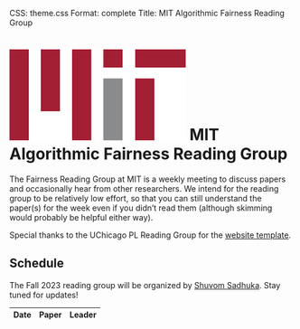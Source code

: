 CSS: theme.css
Format: complete
Title: MIT Algorithmic Fairness Reading Group

# ![](mit.png "MIT Logo") MIT Algorithmic Fairness Reading Group

The Fairness Reading Group at MIT is a weekly meeting to discuss papers and occasionally hear from other researchers. We intend for the reading group to be relatively low effort, so that you can still understand the paper(s) for the week even if you didn’t read them (although skimming would probably be helpful either way).

<!-- To receive announcements, sign up for the [`pl-readinggroup` mailing list](https://mailman.cs.uchicago.edu/mailman/listinfo/pl-readinggroup). -->

Special thanks to the UChicago PL Reading Group for the [website template](https://uchicago-cs.github.io/plrg/).

<!-- To suggest a paper, [open an issue](https://github.com/uchicago-cs/plrg/issues?q=is%3Aissue) on the Github page. We'll close the issue when we schedule the paper. -->

## Schedule

The Fall 2023 reading group will be organized by [Shuvom Sadhuka](https://shuvom-s.github.io/). Stay tuned for updates!

| Date | Paper | Leader |
| ---- | ----- | ------ |

<!-- 
## Past Terms

### Winter 2023

| Date        | Paper                                                                                                                                                                                                                        | Leader |
| ----        | -----                                                                                                                                                                                                                        | ------ |
| January 20  | [Comonads are Objects](https://www.haskellforall.com/2013/02/you-could-have-invented-comonads.html)                                                                                                                          | Nathan |
| January 27  | [Strong Normalization from Weak Normalization in Typed Lambda-Calculi](https://www.sciencedirect.com/science/article/pii/S089054019692622X)                                                                                  | Nathan |
| February 3  | [DimSum: A Decentralized Approach to Multi-language Semantics and Verification](https://dl.acm.org/doi/10.1145/3571220)                                                                                                      | Bhakti |
| February 10 | [Introduction to Free Monads](https://www.youtube.com/watch?v=dYz9V8cQSoY)                                                                                                                                                   | Matt   |
| February 17 | [Polymorphism, subtyping, and type inference in MLsub](https://dl.acm.org/doi/10.1145/3009837.3009882)                                                                                                                       | John   |
| February 24 | [The simple essence of algebraic subtyping: principal type inference with subtyping made easy](https://dl.acm.org/doi/10.1145/3409006)                                                                                       | John   |
| March 3     | [Reflection without Remorse](https://okmij.org/ftp/Haskell/zseq.pdf) & [Asymptotic Improvement of Computations over Free Monads](https://janis-voigtlaender.eu/papers/AsymptoticImprovementOfComputationsOverFreeMonads.pdf) | Skye   |

### Fall 2022

| Date        | Paper                                                                                                                                                        | Leader |
| ----        | -----                                                                                                                                                        | ------ |
| October 18  | [Staged Compilation with Two-Level Type Theory (POPL '22)](https://doi.org/10.1145/3547641) & [staged-fusion](https://github.com/AndrasKovacs/staged-fusion) | Skye   |
| October 25  | (Staged Compilation continued)                                                                                                                               | Skye   |
| November 1  | [Type-Preserving CPS Translation of Sigma and Pi Types is Not Not Possible (POPL '18)](https://www.ccs.neu.edu/home/amal/papers/cpscc.pdf)                   | Nathan |
| November 8  | [Incorrectness Logic (POPL '20)](http://www0.cs.ucl.ac.uk/staff/p.ohearn/papers/IncorrectnessLogic.pdf)                                                      | Bhakti |
| November 15 | Free Monads and Algebraic Effects                                                                                                                            | Skye   |
| November 22 | Algebraic Effects and [Koka](https://koka-lang.github.io/koka/doc/index.html)                                                                                | Byron  |
| November 28 | [Genetic Programming with Polymorphic Types and Higher-Order Functions](https://www.site.uottawa.ca/~afelty/dist/gecco08.pdf)                                | Andy   |


### Spring 2020

For the Spring 2020 term, PLRG meets on Wednesdays, 3:00pm at [https://uchicago.zoom.us/j/564109413](https://uchicago.zoom.us/j/564109413).

| Date     | Paper                                                                                                                                                                                                                                                                                                                                                                                                                                                                                   | Leader |
| -------- | ------------------------------------------------------------                                                                                                                                                                                                                                                                                                                                                                                                                            | ------ |
| April 1  | [GEC: A Toolkit for Generic Rapid Prototyping of Type Safe Interactive Applications (LNCS '04)](https://repository.ubn.ru.nl/bitstream/handle/2066/60461/60461_pub.pdf?sequence=1) & [EditorArrow: An Arrow-Based Model for Editor-Based Programming (JFP '12)](https://www.researchgate.net/profile/Peter_Achten/publication/228757346_An_Arrow_based_semantics_for_interactive_applications/links/0912f508fe3d9b72fc000000/An-Arrow-based-semantics-for-interactive-applications.pdf) | Brian  |
| April 8  | [Extensible Datasort Refinements (ESOP '17)](https://arxiv.org/pdf/1701.02842) (See also [blog post on terminology](http://www.weaselhat.com/2015/03/16/a-refinement-type-by-any-other-name/))                                                                                                                                                                                                                                                                                          | Brian  |
| April 15 | [Can functional programming be liberated from the von Neumann paradigm? (2010 Blog Post)](http://conal.net/blog/posts/can-functional-programming-be-liberated-from-the-von-neumann-paradigm)                                                                                                                                                                                                                                                                                            | Nick   |
| April 29 | [Symbolic Execution for Software Testing: Three Decades Later (CACM '13)](https://dl.acm.org/doi/pdf/10.1145/2408776.2408795) [(alt version w/printable formatting)](https://people.eecs.berkeley.edu/~ksen/papers/cacm13.pdf) & [KLEE: Unassisted and Automatic Generation of High-Coverage Tests for Complex Systems Programs (OSDI '08)](https://llvm.org/pubs/2008-12-OSDI-KLEE.pdf)                                                                                                | Brian  |
| May 6    | [A Verified LL(1) Parser Generator (ITP '19)](https://drops.dagstuhl.de/opus/volltexte/2019/11079/pdf/LIPIcs-ITP-2019-24.pdf)                                                                                                                                                                                                                                                                                                                                                           | Kartik |
| May 13   | [Retrofitting Parallelism onto OCaml (In submission for ICFP'20)](https://arxiv.org/abs/2004.11663)                                                                                                                                                                                                                                                                                                                                                                                     | Kavon  |
| May 20   | [The Art of the Obvious (CHI '92)](https://dl.acm.org/doi/pdf/10.1145/142750.142800) & [Self-Disclosing Design Tools: A Gentle Introduction to End-User Programming (DIS '95)](https://dl.acm.org/doi/pdf/10.1145/225434.225455) & [A Principled Evaluation for a Principled Idea Garden (VL/HCC '15)](https://ieeexplore-ieee-org.proxy.uchicago.edu/stamp/stamp.jsp?tp=&arnumber=7357222)                                                                                             | Brian  |
| May 27   | [egg: Easy, Efficient, and Extensible E-graphs (2020 Preprint)](https://arxiv.org/pdf/2004.03082.pdf)                                                                                                                                                                                                                                                                                                                                                                                   | Teo    |



### Fall 2019/Winter 2020

Reading group did not meet for the Fall 2019 term and Winter 2020 terms because everybody was distracted.

### Spring 2019

For the Spring 2019 term, PLRG met on Tuesdays, 3:00pm in Crerar 236.

| Date      | Paper                                                                                                                                                                                                                                                                                                                                          | Leader |
|-----------|------------------------------------------------------------------------------------------------------------------------------------------------------------------------------------------------------------------------------------------------------------------------------------------------------------------------------------------------|--------|
| 2019-4-16 | [A Survey of Adaptive Optimization in Virtual Machines (IEEE '05)](https://ieeexplore.ieee.org/iel5/5/30187/01386662.pdf) & [Overcoming the Challenges to Feedback-Directed Optimization (Keynote DYNAMO '00)](https://dl.acm.org/citation.cfm?doid=351397.351408)                                                                             | Kavon  |
| 2019-4-23 | [Rating Compiler Optimizations for Automatic Performance Tuning (SC'04)](https://dl.acm.org/citation.cfm?id=1049958) & [Online performance auditing: using hot optimizations without getting burned (PLDI'06)](https://dl.acm.org/citation.cfm?id=1134010)                                                                                     | Kavon  |
| 2019-4-30 | [The Operating System: Should There Be One? (PLOS '13)](https://www.cs.kent.ac.uk/people/staff/srk21/research/papers/kell13operating.pdf)                                                                                                                                                                                                      | Brian  |
| 2019-5-7  | [Phase Shift Detection: A Problem Classification (Tech Report)](https://www.researchgate.net/profile/Peter_Sweeney/publication/2909766_Phase_Shift_Detection_A_Problem_Classification/links/004635191030a70ba9000000.pdf) & [Automatically characterizing large scale program behavior (ASPLOS'02)](https://dl.acm.org/citation.cfm?id=605403) | Kavon  |

### Fall 2018/Winter 2019

Reading group did not meet for the Fall 2018 term, because of [Stu's "The Little Typer" Seminar](https://thedeepstateconspiracy.blogspot.com/), [John's Coq Seminar](https://www.classes.cs.uchicago.edu/archive/2018/fall/32001-1/), and paper deadlines. Winter 2018 was also skipped because nobody was thinking about PLRG.

### Summer 2018

For the Summer 2018 term, we met on Fridays at various times and places.

| Date      | Paper                                                                                                                                                                                                 | Leader             |
|-----------|-------------------------------------------------------------------------------------------------------------------------------------------------------------------------------------------------------|--------------------|
| 2018-6-29 | [Towards a Strongly Typed Functional Operating System (IFP '02)](https://link.springer.com/content/pdf/10.1007/3-540-44854-3_14.pdf)                                                                  | Brian              |
| 2018-7-6  | _Lunch to welcome Nick_                                                                                                                                                                               | Ravi               |
| 2018-7-13 | A discussion of [atJIT](https://github.com/kavon/atJIT) (Related [Paper #1](https://dl.acm.org/citation.cfm?id=2555315), [Paper #2](https://dl.acm.org/citation.cfm?id=2190072))                      | Kavon              |
| 2018-7-20 | —                                                                                                                                                                                                     | —                  |
| 2018-7-27 | NLP/ML + PL                                                                                                                                                                                           | Brian              |
| 2018-8-3  | [Fungi: Typed Incremental Computation With Names (Preprint)](http://matthewhammer.org/fungi-lang-2018.pdf)                                                                                            | Nick               |
| 2018-8-10 | Bidirectional Evaluation with Direct Manipulation (OOPSLA '18)                                                                                                                                        | Mikaël             |
| 2018-8-17 | —                                                                                                                                                                                                     | —                  |
| 2018-8-24 | —                                                                                                                                                                                                     | —                  |
| 2018-8-31 | —                                                                                                                                                                                                     | —                  |
| 2018-9-7  | —                                                                                                                                                                                                     | —                  |
| 2018-9-14 | Output-Directed SVG Programming (draft)                                                                                                                                                               | Brian              |
| 2018-9-21 | Practice Talk Party ([ICFP](https://www.youtube.com/watch?v=F_0yKqb1uEA), [Elm Conf](https://www.youtube.com/watch?v=-TFL6E1uSHE), [Strange Loop](https://www.youtube.com/watch?v=UkDSL0U9ndQ), FHPC) | Cyrus, Ravi, Kavon |

### Spring 2018

For the Spring 2018 term, we met on Tuesdays, 12:30pm-1:30pm in Eckhart 129.

| Date      | Paper                                                                                                                                                                                                                                                                                                           | Leader |
|-----------|-----------------------------------------------------------------------------------------------------------------------------------------------------------------------------------------------------------------------------------------------------------------------------------------------------------------|--------|
| 2018-4-10 | OOPSLA Draft                                                                                                                                                                                                                                                                                                    | Cyrus  |
| 2018-4-17 | [Contification using Dominators (ICFP '01)](https://www.cs.purdue.edu/homes/suresh/502-Fall2008/papers/contification.pdf)                                                                                                                                                                                       | Kavon  |
| 2018-4-24 | Challenges in Higher-Order Superoptimization (presentation on possible thesis topic)                                                                                                                                                                                                                            | Kavon  |
| 2018-5-1  | [Weird Machines, Exploitability, and Provable Unexploitability (IEEE TETC '17)](http://www.dullien.net/thomas/weird-machines-exploitability.pdf)                                                                                                                                                                | Joe    |
| 2018-5-8  | [Tangible Functional Programming (IFCP '07)](http://conal.net/papers/Eros/eros.pdf) [(Google TechTalk Video)](https://www.youtube.com/watch?v=faJ8N0giqzw)                                                                                                                                                      | Brian  |
| 2018-5-15 | Molecular Programming Overview; 1. [JoCaml Tutorial](https://sites.google.com/site/winitzki/tutorial-on-join-calculus-and-its-implementation-in-ocaml-jocaml) 2. [The Reflexive CHAM and the Join Calculus (POPL '96)](https://www.classes.cs.uchicago.edu/archive/2007/spring/32102-1/papers/p372-fournet.pdf) | Joe    |
| 2018-5-22 | [Deuce: A Lightweight User Interface for Structured Editing (ICSE '18 Practice Talk)](https://arxiv.org/pdf/1707.00015) [(Demo Video)](https://www.youtube.com/watch?v=oJaRkyelA-8) [(Silent Demo of User Study Tasks)](https://www.youtube.com/watch?v=N5QcbCKm1I0)                                            | Brian  |


### Winter 2018

For the Winter 2018 term, we met on Tuesdays, 2pm-3pm in Eckhart 129.

| Date      | Paper                                                                                                                                                                                                                                         | Leader       |
|-----------|-----------------------------------------------------------------------------------------------------------------------------------------------------------------------------------------------------------------------------------------------|--------------|
| 2018-1-9  | [A Principled Approach to Ornamentation in ML (POPL '18)](https://hal.inria.fr/hal-01666104/file/ornaments-popl18-final.pdf)                                                                                                                  | Joe          |
| 2018-1-16 | [Hazelnut: A Bidirectionally Typed Structure Editor Calculus (POPL '17)](https://arxiv.org/pdf/1607.04180.pdf) [(Demo)](http://hazel.org/)                                                                                                    | Cyrus        |
| 2018-1-23 | _Postponed by Illness_                                                                                                                                                                                                                        | —            |
| 2018-1-30 | [1ML – Core and Modules United (JFP '16)](https://people.mpi-sws.org/~rossberg/1ml/1ml-jfp-draft.pdf)                                                                                                                                         | Brian        |
| 2018-2-6  | [Every Bit Counts: The Binary Representation of Typed Data and Programs (JFP&nbsp;'12)](http://citeseerx.ist.psu.edu/viewdoc/download?doi=10.1.1.227.7529&rep=rep1&type=pdf)                                                                  | Joe          |
| 2018-2-13 | [The Next 700 Programming Languages (CACM '66)](https://dl.acm.org/citation.cfm?id=365257) & [Why Concatenative Programming Matters (Blog post '12)](https://evincarofautumn.blogspot.com/2012/02/why-concatenative-programming-matters.html) | Kartik & Joe |
| 2018-2-20 | Sketch-n-Sketch WIP Demo                                                                                                                                                                                                                      | Brian        |
| 2018-2-27 | ICFP Drafts                                                                                                                                                                                                                                   | Joe & Kavon  |
| 2018-3-6  | ICFP Draft                                                                                                                                                                                                                                    | Cyrus        |

### Fall 2017

For the Fall 2017 term, we met on Thursdays, 3pm-4pm in Ryerson 276.

| Date       | Paper                                                                                                                                                                                                                 | Leader |
|------------|-----------------------------------------------------------------------------------------------------------------------------------------------------------------------------------------------------------------------|--------|
| 2017-11-09 | [Structured Asynchrony with Algebraic Effects (TyDe '17)](https://www.microsoft.com/en-us/research/wp-content/uploads/2017/05/asynceffects-msr-tr-2017-21.pdf) [(Video)](https://www.youtube.com/watch?v=hrBq8R_kxI0) | Brian  |
| 2017-11-16 | [Tracing Lazy Functional Computations Using Redex Trails (PLILP '97)](https://link.springer.com/content/pdf/10.1007%2FBFb0033851.pdf)                                                                                 | Brian  |
| 2017-11-23 | _Thanksgiving_                                                                                                                                                                                                        | —      |
| 2017-11-30 | [Type Directed Compilation of Row-Typed Algebraic Effects (POPL '17)](https://www.microsoft.com/en-us/research/wp-content/uploads/2016/12/algeff.pdf)                                                                 | Kavon  |
| 2017-12-07 | —                                                                                                                                                                                                                     | —      |
| 2017-12-14 | [Functional Programs That Explain Their Work (ICFP '12)](https://dl.acm.org/citation.cfm?id=2364579) [(Video)](https://www.youtube.com/watch?v=pqtqaL_ojpk)                                                           | Brian  |

### Spring 2017

Reading Group did not meet during the Spring 2017 term. The [Program Synthesis Seminar](https://www.classes.cs.uchicago.edu/archive/2017/spring/32001-1/) crowded it out.

### Winter 2017

For the Winter 2017 term, we met on Fridays, 11:30-12:30pm in Ryerson 277.

| Date      | Paper                                                                                                                                                                                  | Leader |
|-----------|----------------------------------------------------------------------------------------------------------------------------------------------------------------------------------------|--------|
| 2017-1-13 | [Polymorphism, Subtyping, and Type Inference in MLsub (POPL '17)](https://dl.acm.org/citation.cfm?id=3009882) [(ICFP '15 Video)](https://www.youtube.com/watch?v=E3PIKlsXOQo)          | Brian  |
| 2017-1-20 | [Compiling Without Continuations (In submission)](https://www.microsoft.com/en-us/research/wp-content/uploads/2016/11/compiling-without-continuations.pdf)                             | Kavon  |
| 2017-1-27 | [Learning Refinement Types (ICFP '15)](https://www.microsoft.com/en-us/research/wp-content/uploads/2016/02/icfp_my_version.pdf) [(Video)](https://www.youtube.com/watch?v=fxuQYf7trtA) | Brian  |
| 2017-2-03 | [Refinement Reflection (or, how to turn your favorite language into a proof assistant using SMT) (draft)](https://arxiv.org/pdf/1610.04641)                                            | Brian  |
| 2017-2-10 | —                                                                                                                                                                                      | —      |
| 2017-2-17 | [Language primitives and type discipline for structured communication-based programming (ESOP '98)](https://link.springer.com/chapter/10.1007/BFb0053567)                              | Brian  |
| 2017-2-24 | [Programming with Algebraic Effects and Handlers](http://arxiv.org/pdf/1203.1539v1)                                                                                                    | Joe    |
| 2017-3-03 | —                                                                                                                                                                                      | —      |
| 2017-3-10 | —                                                                                                                                                                                      | —      |
| 2017-3-17 | [Retrofitting Linear Types (In submission)](https://www.microsoft.com/en-us/research/wp-content/uploads/2017/03/haskell-linear-submitted.pdf)                                          | Joe    |

### Fall 2016

For the Fall 2016 term, we met on Fridays, 12:30pm-1:30pm in Ryerson 276.

| Date       | Paper                                                                                                                              | Leader |
|------------|------------------------------------------------------------------------------------------------------------------------------------|--------|
| 2016-10-14 | [Semi-Automated SVG Programming via Direct Manipulation](https://arxiv.org/pdf/1608.02829v1.pdf)                                   | Brian  |
| 2016-10-21 | [Automatic Generation of Peephole Superoptimizers](http://theory.stanford.edu/~aiken/publications/papers/asplos06.pdf)             | Kavon  |
| 2016-10-28 | [Dag-Calculus: A Calculus for Parallel Computation](http://www.chargueraud.org/research/2016/dag_calculus/dag_calculus_icfp16.pdf) | Kavon  |
| 2016-11-04 | [A correspondence between rooted planar maps and normal planar lambda terms](http://arxiv.org/pdf/1408.5028v4)                     | Joe    | 
--> 
